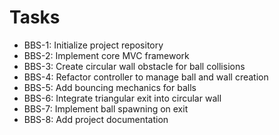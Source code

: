 # Tasks

+ BBS-1: Initialize project repository
+ BBS-2: Implement core MVC framework
+ BBS-3: Create circular wall obstacle for ball collisions
+ BBS-4: Refactor controller to manage ball and wall creation
+ BBS-5: Add bouncing mechanics for balls
+ BBS-6: Integrate triangular exit into circular wall
+ BBS-7: Implement ball spawning on exit
+ BBS-8: Add project documentation